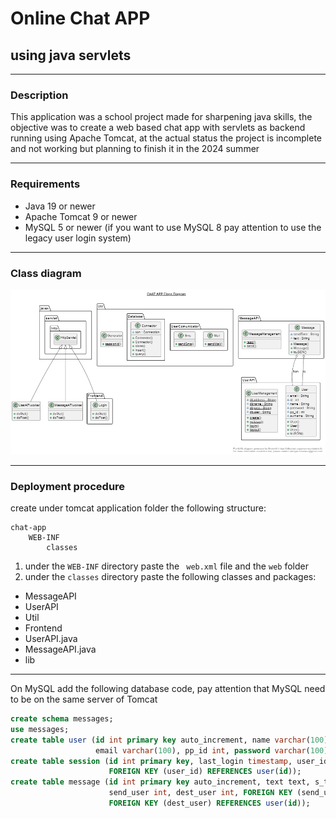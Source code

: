 # Online Chat APP
## using java servlets

---
### Description
This application was a school project made for sharpening java skills, the objective was to create a web based chat app with servlets as backend running using Apache Tomcat, at the actual status the project is incomplete and not working but planning to finish it in the 2024 summer

---
### Requirements
- Java 19 or newer
- Apache Tomcat 9 or newer
- MySQL 5 or newer (if you want to use MySQL 8 pay attention to use the legacy user login system)

---
### Class diagram
![](diagram.png)

---
### Deployment procedure
create under tomcat application folder the following structure:
```
chat-app
    WEB-INF
        classes
```
1) under the ``WEB-INF`` directory paste the `` web.xml`` file and the ``web`` folder<br>
2) under the ``classes`` directory paste the following classes and packages:
- MessageAPI
- UserAPI
- Util
- Frontend
- UserAPI.java
- MessageAPI.java
- lib

---

On MySQL add the following database code, pay attention that MySQL need to be on the same server of Tomcat
```SQL
create schema messages;
use messages;
create table user (id int primary key auto_increment, name varchar(100), surname varchar(100), 
                   email varchar(100), pp_id int, password varchar(100), settings JSON);
create table session (id int primary key, last_login timestamp, user_id int, 
                      FOREIGN KEY (user_id) REFERENCES user(id));
create table message (id int primary key auto_increment, text text, s_time datetime, r_time datetime, 
                      send_user int, dest_user int, FOREIGN KEY (send_user) REFERENCES user(id), 
                      FOREIGN KEY (dest_user) REFERENCES user(id));
```
